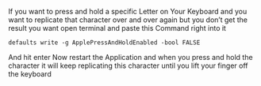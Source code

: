 If you want to press and hold a specific Letter on Your Keyboard and you want to replicate that character over and over again but you don’t get the result you want open terminal and paste this Command right into it
```plaintext
defaults write -g ApplePressAndHoldEnabled -bool FALSE
```
And hit enter
Now restart the Application and when you press and hold the character it will keep replicating this character until you lift your finger off the keyboard

